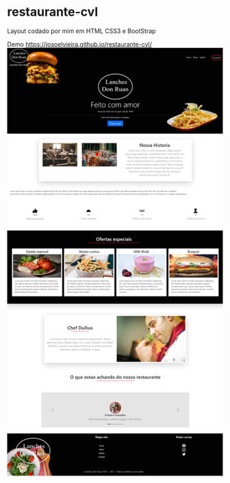 # restaurante-cvl
 Layout codado por mim em HTML CSS3 e BootStrap

Demo
https://josoelvieira.github.io/restaurante-cvl/
![](https://github.com/josoelvieira/portifolio/blob/main/img/restalrante.png)

